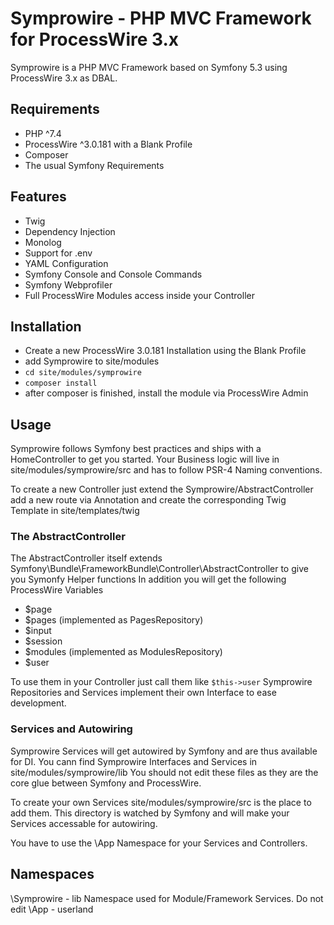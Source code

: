 # Symprowire - PHP MVC Framework for ProcessWire 3.x

Symprowire is a PHP MVC Framework based on Symfony 5.3 using ProcessWire 3.x as DBAL.

## Requirements
- PHP ^7.4
- ProcessWire ^3.0.181 with a Blank Profile 
- Composer
- The usual Symfony Requirements

## Features
- Twig
- Dependency Injection
- Monolog
- Support for .env
- YAML Configuration
- Symfony Console and Console Commands
- Symfony Webprofiler
- Full ProcessWire Modules access inside your Controller

## Installation
- Create a new ProcessWire 3.0.181 Installation using the Blank Profile
- add Symprowire to site/modules 
- `cd site/modules/symprowire`
- `composer install`
- after composer is finished, install the module via ProcessWire Admin

## Usage

Symprowire follows Symfony best practices and ships with a HomeController to get you started.
Your Business logic will live in site/modules/symprowire/src and has to follow PSR-4 Naming conventions. 

To create a new Controller just extend the Symprowire/AbstractController add a new route via Annotation and create the corresponding Twig Template in site/templates/twig

### The AbstractController 

The AbstractController itself extends Symfony\Bundle\FrameworkBundle\Controller\AbstractController to give you Symonfy Helper functions
In addition you will get the following ProcessWire Variables
- $page
- $pages (implemented as PagesRepository)
- $input
- $session
- $modules (implemented as ModulesRepository)
- $user 

To use them in your Controller just call them like `$this->user` 
Symprowire Repositories and Services implement their own Interface to ease development.

### Services and Autowiring

Symprowire Services will get autowired by Symfony and are thus available for DI. 
You cann find Symprowire Interfaces and Services in site/modules/symprowire/lib 
You should not edit these files as they are the core glue between Symfony and ProcessWire. 

To create your own Services site/modules/symprowire/src is the place to add them. 
This directory is watched by Symfony and will make your Services accessable for autowiring.

You have to use the \App Namespace for your Services and Controllers. 

## Namespaces
\Symprowire - lib Namespace used for Module/Framework Services. Do not edit
\App - userland
